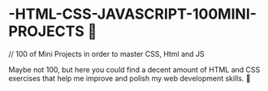 # -HTML-CSS-JAVASCRIPT-100MINI-PROJECTS 💯

// 100 of Mini Projects in order to master CSS, Html and JS 

Maybe not 100, but here you could find a decent amount of HTML and CSS exercises that help me improve and polish my web development skills. 🎯
